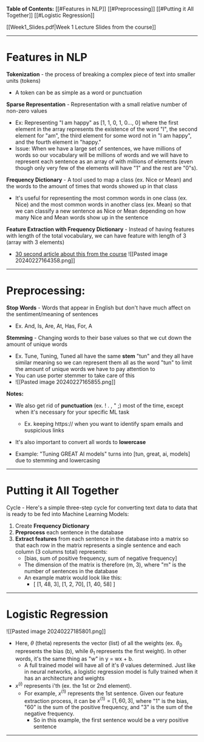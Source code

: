 
**Table of Contents:**
	[[#Features in NLP]]
	[[#Preprocessing]]
	[[#Putting it All Together]]
	[[#Logistic Regression]]
	

[[Week1_Slides.pdf|Week 1 Lecture Slides from the course]]

---
# Features in NLP

**Tokenization** - the process of breaking a complex piece of text into smaller units (tokens)
- A token can be as simple as a word or punctuation 

**Sparse Representation** - Representation with a small relative number of non-zero values 
- Ex: Representing "I am happy" as [1, 1, 0, 1, 0..., 0] where the first element in the array represents the existence of the word "I", the second element for "am", the third element for some word not in "I am happy", and the fourth element in "happy."
- Issue: When we have a large set of sentences, we have millions of words so our vocabulary will be millions of words and we will have to represent each sentence as an array of with millions of elements (even though only very few of the elements will have "1" and the rest are "0"s). 

**Frequency Dictionary** - A tool used to map a class (ex. Nice or Mean) and the words to the amount of times that words showed up in that class
- It's useful for representing the most common words in one class (ex. Nice) and the most common words in another class (ex. Mean) so that we can classify a new sentence as Nice or Mean depending on how many Nice and Mean words show up in the sentence

**Feature Extraction with Frequency Dictionary** - Instead of having features with length of the total vocabulary, we can have feature with length of 3 (array with 3 elements)
- [30 second article about this from the course](https://www.coursera.org/learn/classification-vector-spaces-in-nlp/supplement/sfhGt/feature-extraction-with-frequencies)
![[Pasted image 20240227164358.png]]

---
# Preprocessing:

**Stop Words** - Words that appear in English but don't have much affect on the sentiment/meaning of sentences
- Ex. And, Is, Are, At, Has, For, A

**Stemming** - Changing words to their base values so that we cut down the amount of unique words
- Ex. Tune, Tuning, Tuned all have the same **stem** "tun" and they all have similar meaning so we can represent them all as the word "tun" to limit the amount of unique words we have to pay attention to
- You can use porter stemmer to take care of this
- ![[Pasted image 20240227165855.png]]

**Notes:**
- We also get rid of **punctuation** (ex. ! . , " ;) most of the time, except when it's necessary for your specific ML task
	- Ex. keeping https:// when you want to identify spam emails and suspicious links

- It's also important to convert all words to **lowercase**

- Example: "Tuning GREAT AI models" turns into [tun, great, ai, models] due to stemming and lowercasing

---

# Putting it All Together


Cycle - Here's a simple three-step cycle for converting text data to data that is ready to be fed into Machine Learning Models:
1. Create **Frequency Dictionary**
2. **Preprocess** each sentence in the database
3. **Extract features** from each sentence in the database into a matrix so that each row in the matrix represents a single sentence and each column (3 columns total) represents:
	- [bias, sum of positive frequency, sum of negative frequency]
	- The dimension of the matrix is therefore (m, 3), where "m" is the number of sentences in the database
	- An example matrix would look like this:
		- [ [1, 48, 3],
			[1, 2, 70],
			[1, 40, 58] ]

---

# Logistic Regression

![[Pasted image 20240227185801.png]]
- Here, $\theta$ (theta) represents the vector (list) of all the weights (ex. $\theta_0$ represents the bias (b), while $\theta_1$ represents the first weight). In other words, it's the same thing as "w" in y = wx + b. 
	- A full trained model will have all of it's $\theta$ values determined. Just like in neural networks, a logistic regression model is fully trained when it has an architecture and weights
- $x^{(i)}$ represents i'th (ex. the 1st or 2nd element). 
	- For example, $x^{(1)}$ represents the 1st sentence. Given our feature extraction process, it can be $x^{(1)} = [1, 60, 3]$, where "1" is the bias, "60" is the sum of the positive frequency, and "3" is the sum of the negative frequency. 
		- So in this example, the first sentence would be a very positive sentence



---